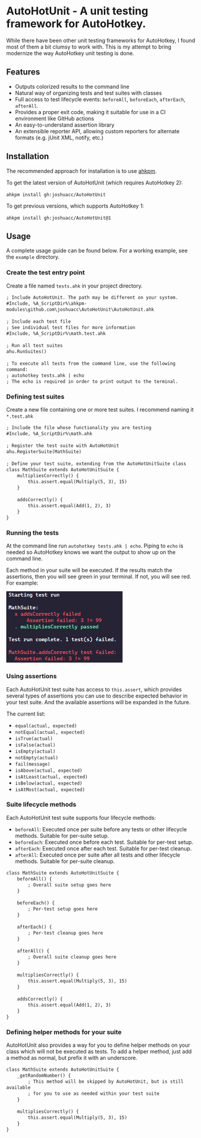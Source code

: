 # AutoHotUnit - A unit testing framework for AutoHotkey.

While there have been other unit testing frameworks for AutoHotkey, I found most
of them a bit clumsy to work with. This is my attempt to bring modernize the 
way AutoHotkey unit testing is done.

## Features

- Outputs colorized results to the command line
- Natural way of organizing tests and test suites with classes
- Full access to test lifecycle events: `beforeAll`, `beforeEach`, `afterEach`, `afterAll`.
- Provides a proper exit code, making it suitable for use in a CI environment like GitHub actions
- An easy-to-understand assertion library
- An extensible reporter API, allowing custom reporters for alternate formats (e.g. jUnit XML, notify, etc.)

## Installation

The recommended approach for installation is to use [ahkpm][].

To get the latest version of AutoHotUnit (which requires AutoHotkey 2):

`ahkpm install gh:joshuacc/AutoHotUnit`

To get previous versions, which supports AutoHotkey 1:

`ahkpm install gh:joshuacc/AutoHotUnit@1`

## Usage

A complete usage guide can be found below. For a working example, see the
`example` directory.

### Create the test entry point

Create a file named `tests.ahk` in your project directory.

```autohotkey
; Include AutoHotUnit. The path may be different on your system.
#Include, %A_ScriptDir%\ahkpm-modules\github.com\joshuacc\AutoHotUnit\AutoHotUnit.ahk

; Include each test file
; See individual test files for more information
#Include, %A_ScriptDir%\math.test.ahk

; Run all test suites
ahu.RunSuites()

; To execute all tests from the command line, use the following command:
; autohotkey tests.ahk | echo
; The echo is required in order to print output to the terminal.
```


### Defining test suites

Create a new file containing one or more test suites. I recommend naming it 
`*.test.ahk`

```autohotkey
; Include the file whose functionality you are testing
#Include, %A_ScriptDir%\math.ahk

; Register the test suite with AutoHotUnit
ahu.RegisterSuite(MathSuite)

; Define your test suite, extending from the AutoHotUnitSuite class
class MathSuite extends AutoHotUnitSuite {
    multipliesCorrectly() {
        this.assert.equal(Multiply(5, 3), 15)
    }

    addsCorrectly() {
        this.assert.equal(Add(1, 2), 3)
    }
}
```

### Running the tests

At the command line run `autohotkey tests.ahk | echo`. Piping to `echo` is
needed so AutoHotkey knows we want the output to show up on the command line.

Each method in your suite will be executed. If the results match the assertions,
then you will see green in your terminal. If not, you will see red. For example:

![An example of a terminal showing both a failing and passing test](example-output.png)

### Using assertions

Each AutoHotUnit test suite has access to `this.assert`, which provides several
types of assertions you can use to describe expected behavior in your test
suite. And the available assertions will be expanded in the future.

The current list:

- `equal(actual, expected)`
- `notEqual(actual, expected)`
- `isTrue(actual)`
- `isFalse(actual)`
- `isEmpty(actual)`
- `notEmpty(actual)`
- `fail(message)`
- `isAbove(actual, expected)`
- `isAtLeast(actual, expected)`
- `isBelow(actual, expected)`
- `isAtMost(actual, expected)`

### Suite lifecycle methods

Each AutoHotUnit test suite supports four lifecycle methods:

- `beforeAll`: Executed once per suite before any tests or other lifecycle methods. Suitable for per-suite setup.
- `beforeEach`: Executed once before each test. Suitable for per-test setup.
- `afterEach`: Executed once after each test. Suitable for per-test cleanup.
- `afterAll`: Executed once per suite after all tests and other lifecycle methods. Suitable for per-suite cleanup.


```autohotkey
class MathSuite extends AutoHotUnitSuite {
    beforeAll() {
        ; Overall suite setup goes here
    }
    
    beforeEach() {
        ; Per-test setup goes here
    }

    afterEach() {
        ; Per-test cleanup goes here
    }

    afterAll() {
        ; Overall suite cleanup goes here
    }

    multipliesCorrectly() {
        this.assert.equal(Multiply(5, 3), 15)
    }

    addsCorrectly() {
        this.assert.equal(Add(1, 2), 3)
    }
}
```

### Defining helper methods for your suite

AutoHotUnit also provides a way for you to define helper methods on your class
which will not be executed as tests. To add a helper method, just add a method
as normal, but prefix it with an underscore.

```autohotkey
class MathSuite extends AutoHotUnitSuite {
    _getRandomNumber() {
        ; This method will be skipped by AutoHotUnit, but is still available
        ; for you to use as needed within your test suite
    }

    multipliesCorrectly() {
        this.assert.equal(Multiply(5, 3), 15)
    }
}
```


[ahkpm]:https://ahkpm.dev